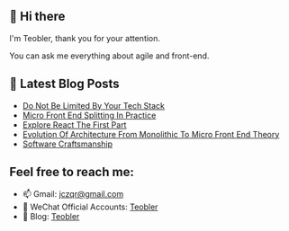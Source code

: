 ## 👋 Hi there

I'm Teobler, thank you for your attention.

You can ask me everything about agile and front-end.

## 📕 Latest Blog Posts
<!-- BLOG-POST-LIST:START -->
- [Do Not Be Limited By Your Tech Stack](https://teobler.com/posts/20211119-do-not-be-limited-by-your-tech-stack)
- [Micro Front End Splitting In Practice](https://teobler.com/posts/20210913-micro-front-end-splitting-in-practice)
- [Explore React The First Part](https://teobler.com/posts/20210707-explore-react-18-the-first-part)
- [Evolution Of Architecture From Monolithic To Micro Front End Theory](https://teobler.com/posts/20210422-evolution-of-architecture-from-monolithic-to-micro-front-end-theory)
- [Software Craftsmanship](https://teobler.com/posts/20210314-software-craftsmanship)
<!-- BLOG-POST-LIST:END -->

## Feel free to reach me:

- 📫 Gmail: jczqr@gmail.com
- 💬 WeChat Official Accounts: [Teobler](https://teobler.com/shanyuan.jpeg)
- 🔭 Blog: [Teobler](https://teobler.com)
